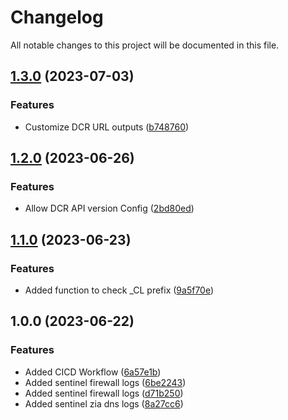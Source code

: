# Changelog

All notable changes to this project will be documented in this file.

## [1.3.0](https://github.com/zscaler/terraform-azurerm-zia-sentinel-cloud-nss/compare/v1.2.0...v1.3.0) (2023-07-03)


### Features

* Customize DCR URL outputs ([b748760](https://github.com/zscaler/terraform-azurerm-zia-sentinel-cloud-nss/commit/b74876075828657765496938874279b8f046d979))

## [1.2.0](https://github.com/zscaler/terraform-azurerm-zia-sentinel-cloud-nss/compare/v1.1.0...v1.2.0) (2023-06-26)


### Features

* Allow DCR API version Config ([2bd80ed](https://github.com/zscaler/terraform-azurerm-zia-sentinel-cloud-nss/commit/2bd80ed7c850c3e961da545d44aaa264be551480))

## [1.1.0](https://github.com/zscaler/terraform-azurerm-zia-sentinel-cloud-nss/compare/v1.0.1...v1.1.0) (2023-06-23)


### Features

* Added function to check _CL prefix ([9a5f70e](https://github.com/zscaler/terraform-azurerm-zia-sentinel-cloud-nss/commit/9a5f70eacc4da0a234a89ba26ea4c9afa4107305))

## 1.0.0 (2023-06-22)

### Features

* Added CICD Workflow ([6a57e1b](https://github.com/zscaler/terraform-azurerm-zia-sentinel-cloud-nss/commit/6a57e1b21afe859f479c80f73fe62feff0981a7a))
* Added sentinel firewall logs ([6be2243](https://github.com/zscaler/terraform-azurerm-zia-sentinel-cloud-nss/commit/6be2243f14730fadeffc324c691dd35477416305))
* Added sentinel firewall logs ([d71b250](https://github.com/zscaler/terraform-azurerm-zia-sentinel-cloud-nss/commit/d71b2502a86a362c18ab5eb1e94c12758373c344))
* Added sentinel zia dns logs ([8a27cc6](https://github.com/zscaler/terraform-azurerm-zia-sentinel-cloud-nss/commit/8a27cc6c1b67b947fcfc3b10d94f286e3d461b45))

